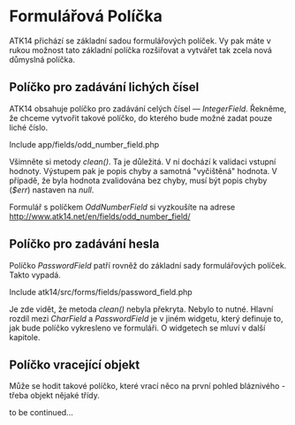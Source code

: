Formulářová Políčka
===================

ATK14 přichází se základní sadou formulářových políček. Vy pak máte v rukou možnost tato základní políčka rozšiřovat a vytvářet tak zcela nová
důmyslná políčka.

Políčko pro zadávání lichých čísel
----------------------------------

ATK14 obsahuje políčko pro zadávání celých čísel &mdash; _IntegerField_. Řekněme, že chceme vytvořit takové políčko, do kterého bude možné zadat pouze liché číslo.

Include app/fields/odd_number_field.php

Všimněte si metody *clean()*. Ta je důležitá. V ní dochází k validaci vstupní hodnoty. Výstupem pak je popis chyby a samotná "vyčištěná" hodnota. V případě, že byla hodnota zvalidována bez chyby, musí být popis chyby (*$err*) nastaven na *null*.

Formulář s políčkem *OddNumberField* si vyzkoušíte na adrese <http://www.atk14.net/en/fields/odd_number_field/>

Políčko pro zadávání hesla
--------------------------

Políčko _PasswordField_ patří rovněž do základní sady formulářových políček. Takto vypadá.

Include atk14/src/forms/fields/password_field.php

Je zde vidět, že metoda *clean()* nebyla překryta. Nebylo to nutné. Hlavní rozdíl mezi *CharField* a *PasswordField* je v jiném widgetu, který definuje to,
jak bude políčko vykresleno ve formuláři. O widgetech se mluví v další kapitole.

Políčko vracející objekt
------------------------

Může se hodit takové políčko, které vrací něco na první pohled bláznivého - třeba objekt nějaké třídy.

to be continued...




